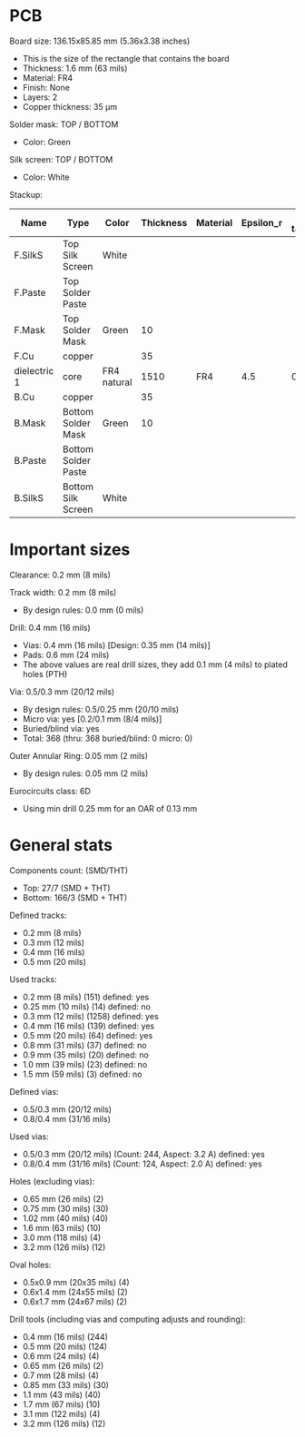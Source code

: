 # PCB

Board size: 136.15x85.85 mm (5.36x3.38 inches)

- This is the size of the rectangle that contains the board
- Thickness: 1.6 mm (63 mils)
- Material: FR4
- Finish: None
- Layers: 2
- Copper thickness: 35 µm

Solder mask: TOP / BOTTOM

- Color: Green

Silk screen: TOP / BOTTOM

- Color: White


Stackup:

| Name                 | Type                 | Color            | Thickness | Material        | Epsilon_r | Loss tangent |
|----------------------|----------------------|------------------|-----------|-----------------|-----------|--------------|
| F.SilkS              | Top Silk Screen      | White            |           |                 |           |              |
| F.Paste              | Top Solder Paste     |                  |           |                 |           |              |
| F.Mask               | Top Solder Mask      | Green            |        10 |                 |           |              |
| F.Cu                 | copper               |                  |        35 |                 |           |              |
| dielectric 1         | core                 | FR4 natural      |      1510 | FR4             |       4.5 |        0.020 |
| B.Cu                 | copper               |                  |        35 |                 |           |              |
| B.Mask               | Bottom Solder Mask   | Green            |        10 |                 |           |              |
| B.Paste              | Bottom Solder Paste  |                  |           |                 |           |              |
| B.SilkS              | Bottom Silk Screen   | White            |           |                 |           |              |

# Important sizes

Clearance: 0.2 mm (8 mils)

Track width: 0.2 mm (8 mils)

- By design rules: 0.0 mm (0 mils)

Drill: 0.4 mm (16 mils)

- Vias: 0.4 mm (16 mils) [Design: 0.35 mm (14 mils)]
- Pads: 0.6 mm (24 mils)
- The above values are real drill sizes, they add 0.1 mm (4 mils) to plated holes (PTH)

Via: 0.5/0.3 mm (20/12 mils)

- By design rules: 0.5/0.25 mm (20/10 mils)
- Micro via: yes [0.2/0.1 mm (8/4 mils)]
- Buried/blind via: yes
- Total: 368 (thru: 368 buried/blind: 0 micro: 0)

Outer Annular Ring: 0.05 mm (2 mils)

- By design rules: 0.05 mm (2 mils)

Eurocircuits class: 6D
- Using min drill 0.25 mm for an OAR of 0.13 mm


# General stats

Components count: (SMD/THT)

- Top: 27/7 (SMD + THT)
- Bottom: 166/3 (SMD + THT)

Defined tracks:

- 0.2 mm (8 mils)
- 0.3 mm (12 mils)
- 0.4 mm (16 mils)
- 0.5 mm (20 mils)

Used tracks:

- 0.2 mm (8 mils) (151) defined: yes
- 0.25 mm (10 mils) (14) defined: no
- 0.3 mm (12 mils) (1258) defined: yes
- 0.4 mm (16 mils) (139) defined: yes
- 0.5 mm (20 mils) (64) defined: yes
- 0.8 mm (31 mils) (37) defined: no
- 0.9 mm (35 mils) (20) defined: no
- 1.0 mm (39 mils) (23) defined: no
- 1.5 mm (59 mils) (3) defined: no

Defined vias:

- 0.5/0.3 mm (20/12 mils)
- 0.8/0.4 mm (31/16 mils)

Used vias:

- 0.5/0.3 mm (20/12 mils) (Count: 244, Aspect: 3.2 A) defined: yes
- 0.8/0.4 mm (31/16 mils) (Count: 124, Aspect: 2.0 A) defined: yes

Holes (excluding vias):

- 0.65 mm (26 mils) (2)
- 0.75 mm (30 mils) (30)
- 1.02 mm (40 mils) (40)
- 1.6 mm (63 mils) (10)
- 3.0 mm (118 mils) (4)
- 3.2 mm (126 mils) (12)

Oval holes:

- 0.5x0.9 mm (20x35 mils) (4)
- 0.6x1.4 mm (24x55 mils) (2)
- 0.6x1.7 mm (24x67 mils) (2)

Drill tools (including vias and computing adjusts and rounding):

- 0.4 mm (16 mils) (244)
- 0.5 mm (20 mils) (124)
- 0.6 mm (24 mils) (4)
- 0.65 mm (26 mils) (2)
- 0.7 mm (28 mils) (4)
- 0.85 mm (33 mils) (30)
- 1.1 mm (43 mils) (40)
- 1.7 mm (67 mils) (10)
- 3.1 mm (122 mils) (4)
- 3.2 mm (126 mils) (12)




